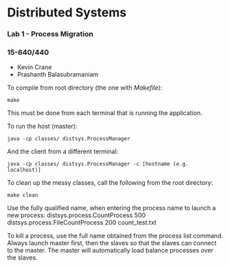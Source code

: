 # Distributed Systems

### Lab 1 - Process Migration
### 15-640/440

* Kevin Crane
* Prashanth Balasubramaniam

To compile from root directory (the one with *Makefile*):
```
make
```
This must be done from each terminal that is running the application.


To run the host (master):
```
java -cp classes/ distsys.ProcessManager
```
And the client from a different terminal:
```
java -cp classes/ distsys.ProcessManager -c [hostname (e.g. localhost)]
```

To clean up the messy classes, call the following from the root directory:
```
make clean
```

Use the fully qualified name, when entering the process name to launch a new process:
distsys.process.CountProcess 500
distsys.process.FileCountProcess 200 count_test.txt

To kill a process, use the full name obtained from the process list command.
Always launch master first, then the slaves so that the slaves can connect to the master. The master will automatically load balance processes over the slaves.


